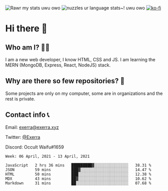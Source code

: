 ![Rawr my stats uwu owo](https://github-readme-stats.vercel.app/api?username=Exerra&show_icons=true&theme=buefy)
![nuzzles ur language stats~! uwu owo](https://github-readme-stats.vercel.app/api/top-langs/?username=Exerra&layout=compact)
[![ko-fi](https://www.ko-fi.com/img/githubbutton_sm.svg)](https://ko-fi.com/X8X130H96)
# Hi there 👋
## Who am I? 🙋‍♀️
I am a new web developer, I know HTML, CSS and JS. I am learning the MERN (MongoDB, Express, React, NodeJS) stack.
## Why are there so few repositories? 🤔
Some projects are only on my computer, some are in organizations and the rest is private.
## Contact info 📞
Email: [exerra@exerra.xyz](mailto:exerra@exerra.xyz)

Twitter: [@Exerra](https://twitter.com/exerra)

Discord: Occult Waifu#1659

<!--START_SECTION:waka-->
```text
Week: 06 April, 2021 - 13 April, 2021

JavaScript   2 hrs 36 mins   █████████▓░░░░░░░░░░░░░░░   38.31 % 
JSON         59 mins         ███▓░░░░░░░░░░░░░░░░░░░░░   14.47 % 
HTML         50 mins         ███░░░░░░░░░░░░░░░░░░░░░░   12.38 % 
MDX          43 mins         ██▓░░░░░░░░░░░░░░░░░░░░░░   10.62 % 
Markdown     31 mins         ██░░░░░░░░░░░░░░░░░░░░░░░   07.68 % 
```
<!--END_SECTION:waka-->

